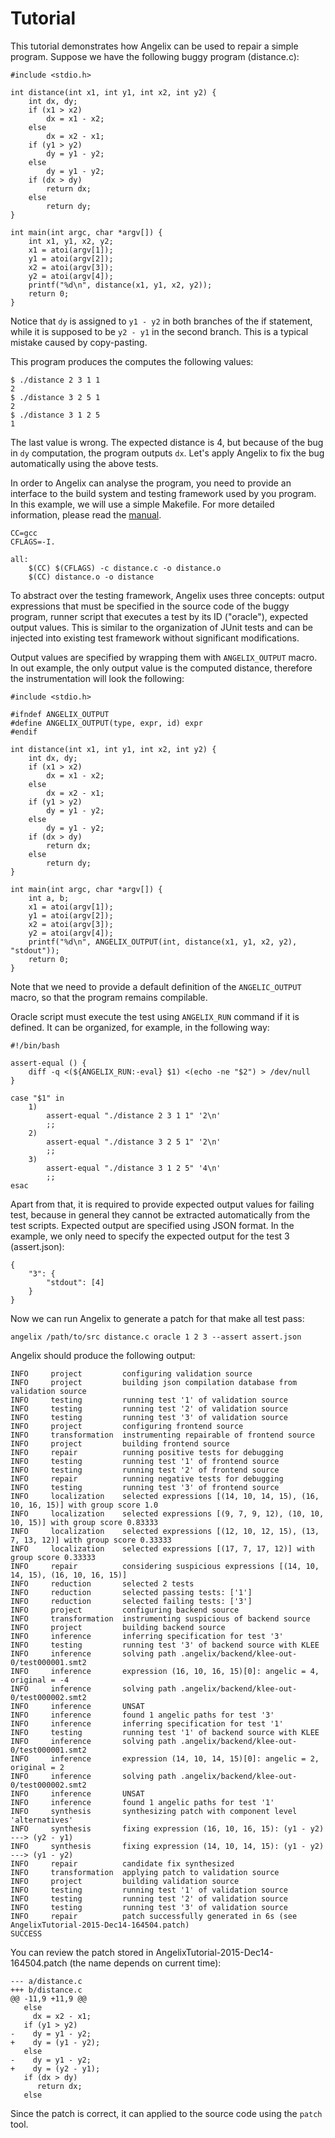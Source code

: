 # Tutorial #

This tutorial demonstrates how Angelix can be used to repair a simple program. Suppose we have the following buggy program (distance.c):

    #include <stdio.h>

    int distance(int x1, int y1, int x2, int y2) {
        int dx, dy;
        if (x1 > x2)
            dx = x1 - x2;
        else
            dx = x2 - x1;
        if (y1 > y2)
            dy = y1 - y2;
        else
            dy = y1 - y2;
        if (dx > dy)
            return dx;
        else
            return dy;
    }

    int main(int argc, char *argv[]) {
        int x1, y1, x2, y2;
        x1 = atoi(argv[1]);
        y1 = atoi(argv[2]);
        x2 = atoi(argv[3]);
        y2 = atoi(argv[4]);
        printf("%d\n", distance(x1, y1, x2, y2));
        return 0;
    }

Notice that `dy` is assigned to `y1 - y2` in both branches of the if statement, while it is supposed to be `y2 - y1` in the second branch. This is a typical mistake caused by copy-pasting.

This program produces the computes the following values:

    $ ./distance 2 3 1 1
    2
    $ ./distance 3 2 5 1
    2
    $ ./distance 3 1 2 5
    1

The last value is wrong. The expected distance is 4, but because of the bug in `dy` computation, the program outputs `dx`. Let's apply Angelix to fix the bug automatically using the above tests.

In order to Angelix can analyse the program, you need to provide an interface to the build system and testing framework used by you program. In this example, we will use a simple Makefile. For more detailed information, please read the [manual](Manual.md).

    CC=gcc
    CFLAGS=-I.
    
    all:
	    $(CC) $(CFLAGS) -c distance.c -o distance.o
	    $(CC) distance.o -o distance

To abstract over the testing framework, Angelix uses three concepts: output expressions that must be specified in the source code of the buggy program, runner script that executes a test by its ID ("oracle"), expected output values. This is similar to the organization of JUnit tests and can be injected into existing test framework without significant modifications.

Output values are specified by wrapping them with `ANGELIX_OUTPUT` macro. In out example, the only output value is the computed distance, therefore the instrumentation will look the following:

    #include <stdio.h>

    #ifndef ANGELIX_OUTPUT
    #define ANGELIX_OUTPUT(type, expr, id) expr
    #endif

    int distance(int x1, int y1, int x2, int y2) {
        int dx, dy;
        if (x1 > x2)
            dx = x1 - x2;
        else
            dx = x2 - x1;
        if (y1 > y2)
            dy = y1 - y2;
        else
            dy = y1 - y2;
        if (dx > dy)
            return dx;
        else
            return dy;
    }

    int main(int argc, char *argv[]) {
        int a, b;
        x1 = atoi(argv[1]);
        y1 = atoi(argv[2]);
        x2 = atoi(argv[3]);
        y2 = atoi(argv[4]);
        printf("%d\n", ANGELIX_OUTPUT(int, distance(x1, y1, x2, y2), "stdout"));
        return 0;
    }

Note that we need to provide a default definition of the `ANGELIC_OUTPUT` macro, so that the program remains compilable.

Oracle script must execute the test using `ANGELIX_RUN` command if it is defined. It can be organized, for example, in the following way:

    #!/bin/bash

    assert-equal () {
        diff -q <(${ANGELIX_RUN:-eval} $1) <(echo -ne "$2") > /dev/null
    }

    case "$1" in
        1)
            assert-equal "./distance 2 3 1 1" '2\n'
            ;;
        2)
            assert-equal "./distance 3 2 5 1" '2\n'
            ;;
        3)
            assert-equal "./distance 3 1 2 5" '4\n'
            ;;
    esac

Apart from that, it is required to provide expected output values for failing test, because in general they cannot be extracted automatically from the test scripts. Expected output are specified using JSON format. In the example, we only need to specify the expected output for the test 3 (assert.json):

    {
        "3": {
            "stdout": [4]
        }
    }

Now we can run Angelix to generate a patch for that make all test pass:

    angelix /path/to/src distance.c oracle 1 2 3 --assert assert.json

Angelix should produce the following output:

    INFO     project         configuring validation source
    INFO     project         building json compilation database from validation source
    INFO     testing         running test '1' of validation source
    INFO     testing         running test '2' of validation source
    INFO     testing         running test '3' of validation source
    INFO     project         configuring frontend source
    INFO     transformation  instrumenting repairable of frontend source
    INFO     project         building frontend source
    INFO     repair          running positive tests for debugging
    INFO     testing         running test '1' of frontend source
    INFO     testing         running test '2' of frontend source
    INFO     repair          running negative tests for debugging
    INFO     testing         running test '3' of frontend source
    INFO     localization    selected expressions [(14, 10, 14, 15), (16, 10, 16, 15)] with group score 1.0
    INFO     localization    selected expressions [(9, 7, 9, 12), (10, 10, 10, 15)] with group score 0.83333
    INFO     localization    selected expressions [(12, 10, 12, 15), (13, 7, 13, 12)] with group score 0.33333
    INFO     localization    selected expressions [(17, 7, 17, 12)] with group score 0.33333 
    INFO     repair          considering suspicious expressions [(14, 10, 14, 15), (16, 10, 16, 15)]
    INFO     reduction       selected 2 tests
    INFO     reduction       selected passing tests: ['1']
    INFO     reduction       selected failing tests: ['3']
    INFO     project         configuring backend source
    INFO     transformation  instrumenting suspicious of backend source
    INFO     project         building backend source
    INFO     inference       inferring specification for test '3'
    INFO     testing         running test '3' of backend source with KLEE
    INFO     inference       solving path .angelix/backend/klee-out-0/test000001.smt2
    INFO     inference       expression (16, 10, 16, 15)[0]: angelic = 4, original = -4
    INFO     inference       solving path .angelix/backend/klee-out-0/test000002.smt2
    INFO     inference       UNSAT
    INFO     inference       found 1 angelic paths for test '3'
    INFO     inference       inferring specification for test '1'
    INFO     testing         running test '1' of backend source with KLEE
    INFO     inference       solving path .angelix/backend/klee-out-0/test000001.smt2
    INFO     inference       expression (14, 10, 14, 15)[0]: angelic = 2, original = 2
    INFO     inference       solving path .angelix/backend/klee-out-0/test000002.smt2
    INFO     inference       UNSAT
    INFO     inference       found 1 angelic paths for test '1'
    INFO     synthesis       synthesizing patch with component level 'alternatives'
    INFO     synthesis       fixing expression (16, 10, 16, 15): (y1 - y2) ---> (y2 - y1)
    INFO     synthesis       fixing expression (14, 10, 14, 15): (y1 - y2) ---> (y1 - y2)
    INFO     repair          candidate fix synthesized
    INFO     transformation  applying patch to validation source
    INFO     project         building validation source
    INFO     testing         running test '1' of validation source
    INFO     testing         running test '2' of validation source
    INFO     testing         running test '3' of validation source
    INFO     repair          patch successfully generated in 6s (see AngelixTutorial-2015-Dec14-164504.patch)
    SUCCESS

You can review the patch stored in AngelixTutorial-2015-Dec14-164504.patch (the name depends on current time):

    --- a/distance.c
    +++ b/distance.c
    @@ -11,9 +11,9 @@
       else
         dx = x2 - x1;
       if (y1 > y2)
    -    dy = y1 - y2;
    +    dy = (y1 - y2);
       else
    -    dy = y1 - y2;
    +    dy = (y2 - y1);
       if (dx > dy)
          return dx;
       else

Since the patch is correct, it can applied to the source code using the `patch` tool.
